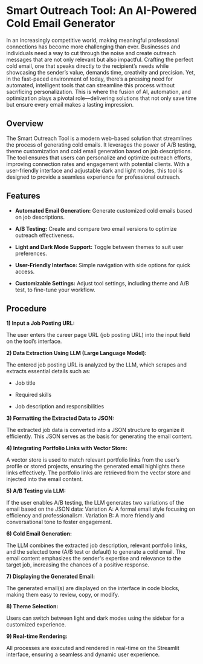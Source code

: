 # Smart Outreach Tool: An AI-Powered Cold Email Generator

In an increasingly competitive world, making meaningful professional connections has become more challenging than ever. Businesses and individuals need a way to cut through the noise and create outreach messages that are not only relevant but also impactful. Crafting the perfect cold email, one that speaks directly to the recipient’s needs while showcasing the sender’s value, demands time, creativity and precision. Yet, in the fast-paced environment of today, there’s a pressing need for automated, intelligent tools that can streamline this process without sacrificing personalization. This is where the fusion of AI, automation, and optimization plays a pivotal role—delivering solutions that not only save time but ensure every email makes a lasting impression.

## Overview

The Smart Outreach Tool is a modern web-based solution that streamlines the process of generating cold emails. It leverages the power of A/B testing, theme customization and cold email generation based on job descriptions. The tool ensures that users can personalize and optimize outreach efforts, improving connection rates and engagement with potential clients. With a user-friendly interface and adjustable dark and light modes, this tool is designed to provide a seamless experience for professional outreach.

## Features

- **Automated Email Generation:** Generate customized cold emails based on job descriptions.

- **A/B Testing:** Create and compare two email versions to optimize outreach effectiveness.

- **Light and Dark Mode Support:** Toggle between themes to suit user preferences.

- **User-Friendly Interface:** Simple navigation with side options for quick access.

- **Customizable Settings:** Adjust tool settings, including theme and A/B test, to fine-tune your workflow.

## Procedure

**1) Input a Job Posting URL:**

The user enters the career page URL (job posting URL) into the input field on the tool’s interface.

**2) Data Extraction Using LLM (Large Language Model):**

The entered job posting URL is analyzed by the LLM, which scrapes and extracts essential details such as:

- Job title

- Required skills

- Job description and responsibilities

**3) Formatting the Extracted Data to JSON:**

The extracted job data is converted into a JSON structure to organize it efficiently. This JSON serves as the basis for generating the email content.

**4) Integrating Portfolio Links with Vector Store:**

A vector store is used to match relevant portfolio links from the user’s profile or stored projects, ensuring the generated email highlights these links effectively.
The portfolio links are retrieved from the vector store and injected into the email content.

**5) A/B Testing via LLM:**

If the user enables A/B testing, the LLM generates two variations of the email based on the JSON data:
Variation A: A formal email style focusing on efficiency and professionalism.
Variation B: A more friendly and conversational tone to foster engagement.

**6) Cold Email Generation:**

The LLM combines the extracted job description, relevant portfolio links, and the selected tone (A/B test or default) to generate a cold email.
The email content emphasizes the sender's expertise and relevance to the target job, increasing the chances of a positive response.

**7) Displaying the Generated Email:**

The generated email(s) are displayed on the interface in code blocks, making them easy to review, copy, or modify.

**8) Theme Selection:**

Users can switch between light and dark modes using the sidebar for a customized experience.

**9) Real-time Rendering:**

All processes are executed and rendered in real-time on the Streamlit interface, ensuring a seamless and dynamic user experience.
